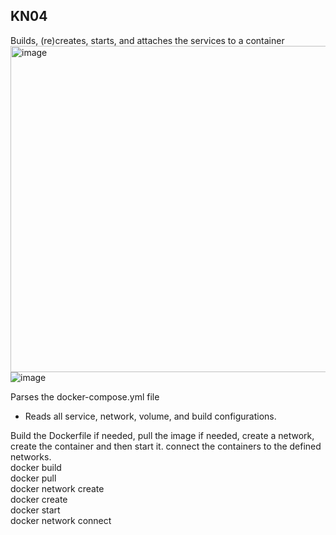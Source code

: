 ## KN04

Builds, (re)creates, starts, and attaches the services to a container<br>
<img width="522" alt="image" src="https://github.com/user-attachments/assets/9342ff17-02c5-4e17-b9db-f995ceacfb22" /><br>
![image](https://github.com/user-attachments/assets/4fa27003-35bb-4d81-b885-fb2379275522)


Parses the docker-compose.yml file<br>
- Reads all service, network, volume, and build configurations.<br>


Build the Dockerfile if needed, pull the image if needed, create a network, create the container and then start it. connect the containers to the defined networks.<br>
docker build <br>
docker pull<br>
docker network create<br>
docker create<br>
docker start<br>
docker network connect<br>

